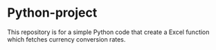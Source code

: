 # Python-project

This repository is for a simple Python code that create a Excel function which fetches currency conversion rates.
